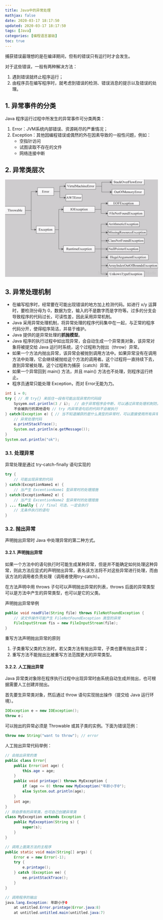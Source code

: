 ```yaml
---
title: Java中的异常处理
mathjax: false
date: 2020-03-17 18:17:50
updated: 2020-03-17 18:17:50
tags: [Java]
categories: [编程语言基础]
toc: true
---
```


捕获错误最理想的是在编译期间，但有的错误只有运行时才会发生。

对于这些错误，一般有两种解决方法：

1. 遇到错误就终止程序运行；
2. 由程序员在编写程序时，就考虑到错误的检测、错误消息的提示以及错误的处理。


<!--more-->
## 1. 异常事件的分类

Java 程序运行过程中所发生的异常事件可分类两类：

1. Error：JVM系统内部错误、资源耗尽的严重情况；
2. Exception：其他因编程错误或偶然的外在因素导致的一般性问题，例如：
    * 空指针访问
    * 试图读取不存在的文件
    * 网络连接中断  






## 2. 异常类层次

![](https://raw.githubusercontent.com/gukaifeng/PicGo/master/img/Java%E4%B8%AD%E7%9A%84%E5%BC%82%E5%B8%B8%E5%A4%84%E7%90%86_1.png)



## 3. 异常处理机制

* 在编写程序时，经常要在可能出现错误的地方加上检测代码。如进行 x/y 运算时，要检测分母为 0，数据为空，输入的不是数字而是字符等。过多的分支会导致程序的代码过长，可读性差，因此采用异常机制。
* Java 采用异常处理机制，将异常处理的程序代码集中在一起，与正常的程序代码分开，使得程序简洁，并易于维护。
* Java 提供的是异常处理的**抓抛模型**。
* Java 程序的执行过程中如出现异常，会自动生成一个异常类对象，该异常对象将被提交给 Java 运行时系统，这个过程称为抛出（throw）异常。
* 如果一个方法内抛出异常，该异常会被抛到调用方法中。如果异常没有在调用方法中处理，它会继续被抛给这个方法的调用者。这个过程将一直持续下去，直到异常被处理。这个过程称为捕获（catch）异常。
* 如果一个异常回到 main() 方法，并且 main() 方法也不处理，则程序运行终止。
* 程序员通常只能处理 Exception，而对 Error无能为力。

```JAVA
int i = 0;
try { // 用 try{} 来括住一段有可能出现异常的代码段
    Sysyem.out.println(3 / i);	// 由于异常程序会中断，可以通过异常处理机制防止程序中断
    不会被执行的其他语句 // try 内异常语句后的代码不会被执行
} catch(Exception e) { // 当不知道捕获的是什么类型的异常时，可以直接使用所有异常的父类 Exception
    // 异常处理代码
    e.printStackTrace();
    System.out.println(e.getMessage());
}
System.out.println("ok");
```



### 3.1. 处理异常

异常处理是通过 try-catch-finally 语句实现的

```java
try {
    // 可能出现异常的代码
} catch(ExceptionName1 e) {
    // 当产生 ExcentionName1 型异常时的处理措施
} catch(ExceptionName2 e) {
    // 当产生 ExcentionName2 型异常时的处理措施
} ... finally { // final 可选，一定会执行
    // 无条件执行的语句
}
```

### 3.2. 抛出异常

声明抛出异常时 Java 中处理异常的第二种方式。

#### 3.2.1. 声明抛出异常

如果一个方法中的语句执行时可能生成某种异常，但是并不能确定如何处理这种异常，则此方法应显式的声明抛出异常，表名该方法将不对这些异常进行处理，而由该方法的调用者负责处理（调用者使用try-catch）。

在方法声明中用 throws 子句可以声明抛出异常的列表，throws 后面的异常类型可以是方法中产生的异常类型，也可以是它的父类。

声明抛出异常举例

```java
public void readFile(String file) throws FileNotFoundException {
    // 读文件操作可能产生 FileNotFoundException 类型的异常
    FileInputStream fis = new FileInputStream(file);
}
```

重写方法声明抛出异常的原则

1. 子类重写父类的方法时，若父类方法有抛出异常，子类也要有抛出异常；
2. 重写方法不能抛出比被重写方法范围更大的异常类型。



#### 3.2.2. 人工抛出异常

Java 异常类对象除在程序执行过程中出现异常时由系统自动生成并抛出，也可根据需要人工创建并抛出。

首先要生异常类对象，然后通过 throw 语句实现抛出操作（提交给 Java 运行环境）。

```java
IOException e = new IOException();
throw e；
```

可以抛出的异常必须是 Throwable 或其子类的实例。下面为错误范例：

```java
throw new String("want to throw"); // error
```



人工抛出异常代码举例：

```java
// 会抛出异常的类
public class Error{
    public Error(int age) {
        this.age = age;
    }
    public void printage() throws MyException {
        if (age <= 0) throw new MyException("年龄小于0");
        else System.out.println(age);
    }
    int age;
}
// 除自原有的异常类，也可自己创建异常类
class MyException extends Exception {
    public MyException(String s) {
        super(s);
    }
}
```

```java
// 调用上面类方法的主程序
public static void main(String[] args) {
    Error e = new Error(-1);
    try {
        e.printage();
    } catch (Exception ee) {
        ee.printStackTrace();
    }
}
```

```java
// 调用程序的输出
java.lang.Exception: 年龄小于0
	at untitled.Error.printage(Error.java:8)
	at untitled.untitled.main(untitled.java:7)
```